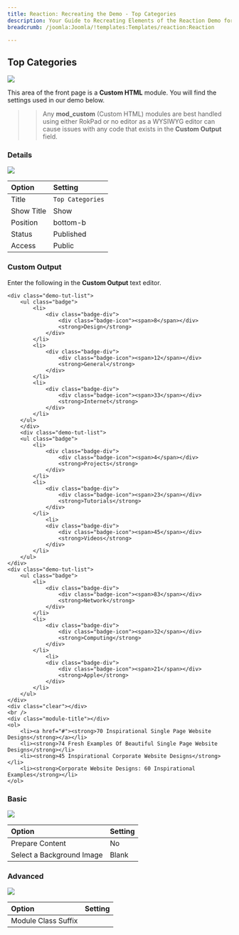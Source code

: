 ```yaml
---
title: Reaction: Recreating the Demo - Top Categories
description: Your Guide to Recreating Elements of the Reaction Demo for Joomla
breadcrumb: /joomla:Joomla/!templates:Templates/reaction:Reaction

---
```


Top Categories
-----

![][demo]

This area of the front page is a **Custom HTML** module. You will find the settings used in our demo below.

>> Any **mod_custom** (Custom HTML) modules are best handled using either RokPad or no editor as a WYSIWYG editor can cause issues with any code that exists in the **Custom Output** field.

### Details

![][demo2]

| Option     | Setting            |
| :--------- | :----------------- |
| Title      | `Top Categories`   |
| Show Title | Show               |
| Position   | bottom-b           |
| Status     | Published          |
| Access     | Public             |

### Custom Output

Enter the following in the **Custom Output** text editor.

~~~
<div class="demo-tut-list">
    <ul class="badge">
        <li>
            <div class="badge-div">
                <div class="badge-icon"><span>8</span></div>
                <strong>Design</strong>
            </div>
        </li>
        <li>
            <div class="badge-div">
                <div class="badge-icon"><span>12</span></div>
                <strong>General</strong>
            </div>
        </li>
        <li>
            <div class="badge-div">
                <div class="badge-icon"><span>33</span></div>
                <strong>Internet</strong>
            </div>
        </li>
    </ul>
    </div>
    <div class="demo-tut-list">
    <ul class="badge">
        <li>
            <div class="badge-div">
                <div class="badge-icon"><span>4</span></div>
                <strong>Projects</strong>
            </div>
        </li>
        <li>
            <div class="badge-div">
                <div class="badge-icon"><span>23</span></div>
                <strong>Tutorials</strong>
            </div>
        </li>
            <li>
            <div class="badge-div">
                <div class="badge-icon"><span>45</span></div>
                <strong>Videos</strong>
            </div>
        </li>
    </ul>
</div>
<div class="demo-tut-list">
    <ul class="badge">
        <li>
            <div class="badge-div">
                <div class="badge-icon"><span>83</span></div>
                <strong>Network</strong>
            </div>
        </li>
        <li>
            <div class="badge-div">
                <div class="badge-icon"><span>32</span></div>
                <strong>Computing</strong>
            </div>
        </li>
            <li>
            <div class="badge-div">
                <div class="badge-icon"><span>21</span></div>
                <strong>Apple</strong>
            </div>
        </li>
    </ul>
</div>
<div class="clear"></div>
<br />
<div class="module-title"></div>
<ol>
    <li><a href="#"><strong>70 Inspirational Single Page Website Designs</strong></a></li>
    <li><strong>74 Fresh Examples Of Beautiful Single Page Website Designs</strong></li>
    <li><strong>45 Inspirational Corporate Website Designs</strong></li>
    <li><strong>Corporate Website Designs: 60 Inspirational Examples</strong></li>
</ol>
~~~

### Basic

![][demo3]

| Option                    | Setting     |
| :----------               | :---------- |
| Prepare Content           | No          |
| Select a Background Image | Blank       |

### Advanced

![][demo4]

| Option              | Setting     |
| :----------         | :---------- |
| Module Class Suffix |             |

[demo]: assets/demo_8.jpeg
[demo2]: assets/demo_8a.jpeg
[demo3]: assets/demo_8b.jpeg
[demo4]: assets/demo_8c.jpeg
